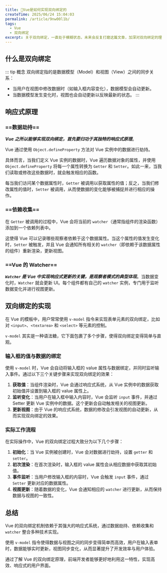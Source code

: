 ```yaml
---
title: 🔵Vue是如何实现双向绑定的
createTime: 2025/06/24 15:04:03
permalink: /article/9nw00l1b/
tags:
  - Vue
  - 双向绑定
excerpt: 关于双向绑定，一直处于模糊状态，未来会反复打磨这篇文章，加深对双向绑定的理解！
---
```

## 什么是双向绑定
::: tip 概念
双向绑定指的是数据模型（Model）和视图（View）之间的同步关系：
- 当用户在视图中修改数据时（如输入框内容变化），数据模型会自动更新。
- 当数据模型发生变化时，视图也会自动更新以反映最新的状态。
:::
## 响应式原理

### ==数据劫持==

**_Vue 之所以能够实现双向绑定，首先要归功于其独特的响应式原理_**。

Vue 通过使用 `Object.defineProperty` 方法对 Vue 实例中的数据进行劫持。

具体而言，当我们定义 Vue 实例的数据时，Vue 遍历数据对象的属性，并使用 `Object.defineProperty` 将每一个属性转换为 `Getter` 和 `Setter`。如此一来，当我们读取或修改这些数据时，就会触发相应的函数。

每当我们访问某个数据属性时，`Getter` 被调用以获取属性的值；反之，当我们修改属性的值时，`Setter` 被调用，从而使数据的变化能够被捕捉并进行相应的操作。

### ==依赖收集==

在 `Getter` 被调用的过程中，Vue 会将当前的 `watcher`（通常指组件的渲染函数）添加到一个依赖列表中。

这使得 Vue 可以记录哪些观察者依赖于这个数据属性。当这个属性的值发生变化时，`Setter` 被触发，并且 Vue 会通知所有相关的 `watcher`（即依赖于该数据属性的组件）重新渲染，更新视图。

### ==Vue 的 Watcher==

**_`Watcher` 是 Vue 中实现响应式更新的关键，是观察者模式的典型体现_**。当数据变化时，`Watcher` 就会更新 UI。每个组件都有自己的 `watcher` 实例，专门用于监听数据变化并进行视图更新。

## 双向绑定的实现

在 Vue 的模板中，用户常常使用 `v-model` 指令来实现表单元素的双向绑定，比如对 `<input>`、`<textarea>` 和 `<select>` 等元素的控制。

`v-model` 其实是一种语法糖，它下面包裹了多个步骤，使得双向绑定变得简单与直观。

### 输入框的值与数据的绑定

使用 `v-model` 时，Vue 会自动将输入框的 value 属性与数据绑定，并同时监听输入事件。通过以下三个关键步骤来实现双向绑定的效果：

1. **获取值**：当组件渲染时，Vue 会通过响应式系统，从 Vue 实例中的数据获取初始值并设置到输入框的 value 属性上。
2. **监听变化**：当用户在输入框中输入内容时，Vue 会监听 `input` 事件，并通过 Setter 更新 Vue 实例中的数据。这个更新会自动触发相关的视图更新。
3. **更新视图**：由于 Vue 的响应式系统，数据的修改会引发视图的自动更新，从而实现双向绑定的效果。

### 实际工作流程

在实际操作中，Vue 的双向绑定过程大致分为以下几个步骤：

1. **初始化**：当 Vue 实例被创建时，Vue 会对数据进行劫持，设置 `getter` 和 `setter`。
2. **初次渲染**：在首次渲染时，输入框的 value 属性会从相应数据中获取其初始值。
3. **事件监听**：当用户修改输入框的内容时，Vue 会触发 `input` 事件，通过 `Setter` 更新对应的数据属性。
4. **视图更新**：随着数据的变化，Vue 会通知相应的 `watcher` 进行更新，从而保持数据与视图的一致性。

## 总结

Vue 的双向绑定机制依赖于其强大的响应式系统，通过数据劫持、依赖收集和 `watcher` 整合多种技术实现。

使用 `v-model` 指令使得数据与视图之间的同步变得简单而高效，用户在输入表单时，数据能够实时更新，视图同步变化，从而显著提升了开发效率与用户体验。

通过了解 Vue 的双向绑定原理，前端开发者能够更好地利用这一特性，实现高效、响应式的用户界面。